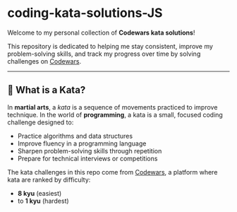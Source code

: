 # coding-kata-solutions-JS

Welcome to my personal collection of **Codewars kata solutions**!

This repository is dedicated to helping me stay consistent, improve my problem-solving skills, and track my progress over time by solving challenges on [Codewars](https://www.codewars.com).

---

## 🧠 What is a Kata?

In **martial arts**, a *kata* is a sequence of movements practiced to improve technique. In the world of **programming**, a kata is a small, focused coding challenge designed to:

- Practice algorithms and data structures
- Improve fluency in a programming language
- Sharpen problem-solving skills through repetition
- Prepare for technical interviews or competitions

The kata challenges in this repo come from [Codewars](https://www.codewars.com), a platform where kata are ranked by difficulty:
- **8 kyu** (easiest)
- to **1 kyu** (hardest)
